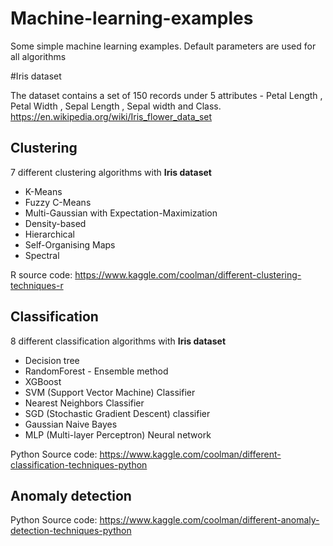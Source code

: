 # Machine-learning-examples

Some simple machine learning examples. 
Default parameters are used for all algorithms



#Iris dataset

The dataset contains a set of 150 records under 5 attributes - Petal Length , Petal Width , Sepal Length , Sepal width and Class. https://en.wikipedia.org/wiki/Iris_flower_data_set


## Clustering

7 different clustering algorithms with **Iris dataset**

* K-Means
* Fuzzy C-Means
* Multi-Gaussian with Expectation-Maximization
* Density-based 
* Hierarchical 
* Self-Organising Maps 
* Spectral

R source code: https://www.kaggle.com/coolman/different-clustering-techniques-r

## Classification

8 different classification algorithms with **Iris dataset**

* Decision tree
* RandomForest - Ensemble method
* XGBoost
* SVM (Support Vector Machine) Classifier
* Nearest Neighbors Classifier
* SGD (Stochastic Gradient Descent) classifier 
* Gaussian Naive Bayes
* MLP (Multi-layer Perceptron) Neural network

Python Source code: https://www.kaggle.com/coolman/different-classification-techniques-python

## Anomaly detection

Python Source code: https://www.kaggle.com/coolman/different-anomaly-detection-techniques-python

